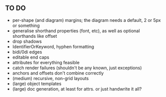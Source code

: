 TO DO
-----

* per-shape (and diagram) margins; the diagram needs a default, 2 or 5px or something
* generalise shorthand properties (font, etc), as well as optional shorthands like offset
* drop shadows
* IdentifierOrKeyword, hyphen formatting
* bidi/0di edges
* editable end caps
* attributes for everything feasible
* catch render failures (shouldn't be any known, just exceptions)
* anchors and offsets don't combine correctly
* (medium) recursive, non-grid layouts
* (large) object templates
* (large) doc generation, at least for attrs. or just handwrite it all?
